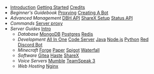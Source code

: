 * [Introduction](/introduction)
  [Getting Started](/getting-started)
  [Credits](/credits)
* *Beginner's Guidebook*
  [Proxying](/beginner/proxying)
  [Creating A Bot](/beginner/creating-a-bot)
* *Advanced Management*
  [DBH API](/advanced/dbh-api)
  [ShareX Setup](/advanced/sharex-setup)
  [Status API](/advanced/status-api)
* *Commands*
  [Server proxy](/commands/server/proxy)
* *Server Guides*
  [Intro](/server/intro)
    * *Database*
    [MongoDB](/server/dadatabase/mongodb)
    [Postgres](/server/database/postgres)
    [Redis](/server/database/redis)
    * *Development*
    [All In One](/server/development/aio)
    [Code Server](/server/development/code-server)
    [Java](/server/development/java)
    [Node.js](/server/development/nodejs)
    [Python](/server/development/python)
    [Red Discord Bot](/server/development/rdb)
    * *Minecraft*
    [Forge](/server/minecraft/forge)
    [Paper](/server/minecraft/paper)
    [Spigot](/server/minecraft/spigot)
    [Waterfall](/server/minecraft/waterfall)
    * *Software*
    [Gitea](/server/software/gitea)
    [Haste](/server/software/haste)
    [ShareX](/server/software/sharex)
    * *Voice Servers*
    [Mumble](/server/voice-server/mumble)
    [TeamSpeak 3](/server/voice-server/teamspeak3)
    * *Web Hosting*
    [Nginx](/server/web-hosting/nginx)
